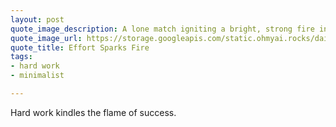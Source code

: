 ```yaml
---
layout: post
quote_image_description: A lone match igniting a bright, strong fire in the darkness.
quote_image_url: https://storage.googleapis.com/static.ohmyai.rocks/daily/2024-05-21.jpg
quote_title: Effort Sparks Fire
tags:
- hard work
- minimalist

---
```


Hard work kindles the flame of success.